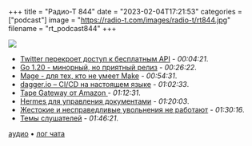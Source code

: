 +++
title = "Радио-Т 844"
date = "2023-02-04T17:21:53"
categories = ["podcast"]
image = "https://radio-t.com/images/radio-t/rt844.jpg"
filename = "rt_podcast844"
+++

![](https://radio-t.com/images/radio-t/rt844.jpg)

- [Twitter перекроет доступ к бесплатным API](https://www.theverge.com/2023/2/2/23582615/twitter-removing-free-api-developer-apps-price-announcement) - *00:04:21*.
- [Go 1.20 - минорный, но приятный релиз](https://go.dev/doc/go1.20) - *00:26:22*.
- [Mage - для тех, кто не умеет Make](https://magefile.org) - *00:54:31*.
- [dagger.io – CI/CD на настоящем языке](https://dagger.io) - *01:02:33*.
- [Tape Gateway от Amazon ](https://aws.amazon.com/storagegateway/vtl/) - *01:12:31*.
- [Hermes для управления документами](https://www.hashicorp.com/blog/introducing-hermes-an-open-source-document-management-system) - *01:20:03*.
- [Жестокие и несправедливые увольнения не работают](https://matduggan.com/us-layoffs-are-unspeakably-cruel/) - *01:30:16*.
- [Темы слушателей](https://radio-t.com/p/2023/02/01/prep-844/) - *01:46:21*.

[аудио](https://cdn.radio-t.com/rt_podcast844.mp3) • [лог чата](https://chat.radio-t.com/logs/radio-t-844.html)
<audio src="https://cdn.radio-t.com/rt_podcast844.mp3" preload="none"></audio>
